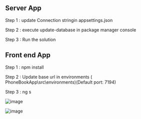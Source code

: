 Server App
----------
Step 1 : update Connection stringin appsettings.json

Step 2 : execute update-database in package manager console

Step 3 : Run the solution  


Front end App
--------------
Step 1 : npm install 

Step 2 : Update base url in environments ( PhoneBookApp\src\environments)(Default port: 7194)

Step 3 : ng s



![image](https://user-images.githubusercontent.com/47097294/197357753-c1159cb5-a698-459b-a956-d59a690deddd.png)


![image](https://user-images.githubusercontent.com/47097294/197356601-6d6806cc-87ce-491a-aad0-16eb2b3d1e1a.png)
